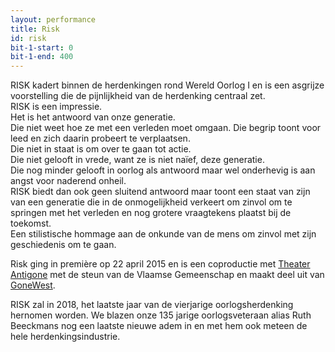 ```yaml
---
layout: performance
title: Risk
id: risk
bit-1-start: 0
bit-1-end: 400
---
```

<style>
  #main {
    background: #ea2433 url({{ site.baseurl }}/img/risk-background.jpg);
  }

  #content {
    color: #fff;
  }

  #background-bit-1 {
    width: 100%;
    height: 993px;
    position: absolute;
    top: 0;
    background: url({{ site.baseurl }}/img/risk-bit-1.gif) no-repeat top right;
  }

</style>
RISK kadert binnen de herdenkingen rond Wereld Oorlog I en is een asgrijze voorstelling die de pijnlijkheid van de herdenking centraal zet. <br> 
RISK is een impressie.<br>
Het is het antwoord van onze generatie.<br>
Die niet weet hoe ze met een verleden moet omgaan. Die begrip toont voor leed en zich daarin probeert te verplaatsen.<br> 
Die niet in staat is om over te gaan tot actie.<br>
Die niet gelooft in vrede, want ze is niet naïef, deze generatie.<br>
Die nog minder gelooft in oorlog als antwoord maar wel onderhevig is aan angst voor naderend onheil.<br>
RISK biedt dan ook geen sluitend antwoord maar toont een staat van zijn van een generatie die in de onmogelijkheid verkeert om zinvol om te springen met het verleden en nog grotere vraagtekens plaatst bij de toekomst.<br>
Een stilistische hommage aan de onkunde van de mens om zinvol met zijn geschiedenis om te gaan.<br>



Risk ging in première op 22 april 2015 en is een coproductie met <a href="http://www.antigone.be/">Theater Antigone</a> met de steun van de Vlaamse Gemeenschap en maakt deel uit van <a href="http://www.gonewest.be/">GoneWest</a>.

RISK zal in 2018,  het laatste jaar van de vierjarige oorlogsherdenking hernomen worden. We  blazen onze 135 jarige oorlogsveteraan alias Ruth Beeckmans nog een laatste nieuwe adem in en met hem ook meteen de hele herdenkingsindustrie. 



